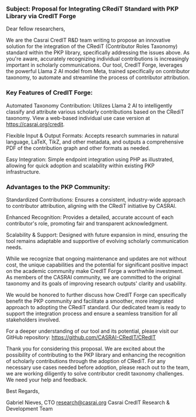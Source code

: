 ### Subject: Proposal for Integrating CRediT Standard with PKP Library via CredIT Forge

Dear fellow researchers,

We are the Casrai CredIT R&D team writing to propose an innovative solution for the integration of the CRediT (Contributor Roles Taxonomy) standard within the PKP library, specifically addressing the issues above. As you're aware, accurately recognizing individual contributions is increasingly important in scholarly communications. Our tool, CredIT Forge, leverages the powerful Llama 2 AI model from Meta, trained specifically on contributor taxonomy, to automate and streamline the process of contributor attribution.

### Key Features of CredIT Forge:

Automated Taxonomy Contribution: Utilizes Llama 2 AI to intelligently classify and attribute various scholarly contributions based on the CRediT taxonomy. View a web-based individual use case version at https://casrai.org/credit.

Flexible Input & Output Formats: Accepts research summaries in natural language, LaTeX, TikZ, and other metadata, and outputs a comprehensive PDF of the contribution graph and other formats as needed.

Easy Integration: Simple endpoint integration using PHP as illustrated, allowing for quick adoption and scalability within existing PKP infrastructure.

### Advantages to the PKP Community:

Standardized Contributions: Ensures a consistent, industry-wide approach to contributor attribution, aligning with the CRediT initiative by CASRAI.

Enhanced Recognition: Provides a detailed, accurate account of each contributor's role, promoting fair and transparent acknowledgment.

Scalability & Support: Designed with future expansion in mind, ensuring the tool remains adaptable and supportive of evolving scholarly communication needs.

While we recognize that ongoing maintenance and updates are not without cost, the unique capabilities and the potential for significant positive impact on the academic community make CredIT Forge a worthwhile investment. As members of the CASRAI community, we are committed to the original taxonomy and its goals of improving research outputs' clarity and usability.

We would be honored to further discuss how CredIT Forge can specifically benefit the PKP community and facilitate a smoother, more integrated approach to adopting the CRediT standard. Our dedicated team is ready to support the integration process and ensure a seamless transition for all stakeholders involved.

For a deeper understanding of our tool and its potential, please visit our GitHub repository: https://github.com/CASRAI-CRedIT/CRedIT

Thank you for considering this proposal. We are excited about the possibility of contributing to the PKP library and enhancing the recognition of scholarly contributions through the adoption of CRediT. For any necessary use cases needed before adoption, please reach out to the team, we are working diligently to solve contributor credit taxonomy challenges. We need your help and feedback.

Best Regards,

Gabriel Nieves, CTO
research@casrai.org
Casrai CredIT Research & Development Team
